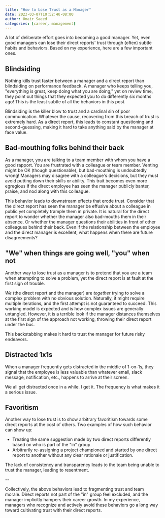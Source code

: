 ```yaml
---
title: "How to Lose Trust as a Manager"
date: 2023-03-07T10:52:40-08:00
author: Umair Saeed
categories: [career, management]
---
```


A lot of deliberate effort goes into becoming a good manager. Yet, even good managers can lose their direct reports' trust through (often) subtle habits and behaviors. Based on my experience, here are a few important ones.

<!--more-->

## Blindsiding

Nothing kills trust faster between a manager and a direct report than blindsiding on performance feedback. A manager who keeps telling you, "everything is great, keep doing what you are doing," yet on review time, they point out things that they expected you to do differently six months ago! This is the least subtle of all the behaviors in this post.

Blindsiding is the killer blow to trust and a cardinal sin of poor communication. Whatever the cause, recovering from this breach of trust is extremely hard. As a direct report, this leads to constant questioning and second-guessing, making it hard to take anything said by the manager at face value.


## Bad-mouthing folks behind their back

As a manager, you are talking to a team member with whom you have a good rapport. You are frustrated with a colleague or team member. Venting might be OK (though questionable), but bad-mouthing is undoubtedly wrong! Managers may disagree with a colleague's decisions, but they must avoid putting down their skills or ability. This trait becomes even more egregious if the direct employee has seen the manager publicly banter, praise, and nod along with this colleague.

This behavior leads to downstream effects that erode trust. Consider that the direct report has seen the manager be effusive about a colleague in public yet completely trample them in private.
It is natural for the direct report to wonder whether the manager also bad-mouths them in their absence. Or whether the manager questions their abilities in front of other colleagues behind their back. Even if the relationship between the employee and the direct manager is excellent, what happens when there are future disagreements?


## "We" when things are going well, "you" when not

Another way to lose trust as a manager is to pretend that you are a team when attempting to solve a problem, yet the direct report is at fault at the first sign of trouble.

*We* (the direct report and the manager) are *together* trying to solve a complex problem with no obvious solution. Naturally, it might require multiple iterations, and the first attempt is not guaranteed to succeed. This working model is expected and is how complex issues are generally untangled. However, it is a terrible look if the manager distances themselves at the first sign of the approach not working, throwing their direct report under the bus.

This backstabbing makes it hard to trust the manager for future risky endeavors.


## Distracted 1x1s

When a manager frequently gets distracted in the middle of 1-on-1s, they signal that the employee is less valuable than whatever email, slack message, notification, etc., happens to arrive at their screen.

We all get distracted once in a while. I get it. The frequency is what makes it a serious issue.


## Favoritism

Another way to lose trust is to show arbitrary favoritism towards some direct reports at the cost of others. Two examples of how such behavior can show up:

- Treating the same suggestion made by two direct reports differently based on who is part of the "in" group.
- Arbitrarily re-assigning a project championed and started by one direct report to another without any clear rationale or justification.

The lack of consistency and transparency leads to the team being unable to trust the manager, leading to resentment.

--

Collectively, the above behaviors lead to fragmenting trust and team morale. Direct reports not part of the "in" group feel excluded, and the manager implicitly hampers their career growth. In my experience, managers who recognize and actively avoid these behaviors go a long way toward cultivating trust with their direct reports.